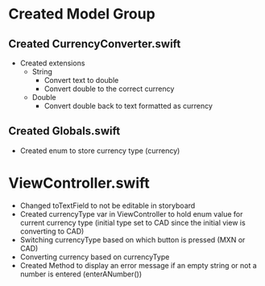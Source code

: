 # Created Model Group
## Created CurrencyConverter.swift
  * Created extensions
    * String
      * Convert text to double
      * Convert double to the correct currency
    * Double
      * Convert double back to text formatted as currency
               
## Created Globals.swift
* Created enum to store currency type (currency)

# ViewController.swift
* Changed toTextField to not be editable in storyboard
* Created currencyType var in ViewController to hold enum value for current currency type (initial type set to CAD since the initial view is converting to CAD)
* Switching currencyType based on which button is pressed (MXN or CAD)
* Converting currency based on currencyType
* Created Method to display an error message if an empty string or not a number is entered (enterANumber())
